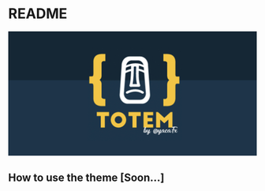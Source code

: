 # README

![Totem Theme by @yacaFx](./images/totem-github-social-preview.jpg)

## How to use the theme [Soon...]
